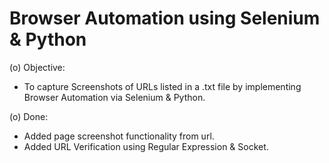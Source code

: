 # Browser Automation using Selenium & Python

(o) Objective:
- To capture Screenshots of URLs listed in a .txt file by implementing Browser Automation via Selenium & Python.

(o) Done:
- Added page screenshot functionality from url.
- Added URL Verification using Regular Expression & Socket.
